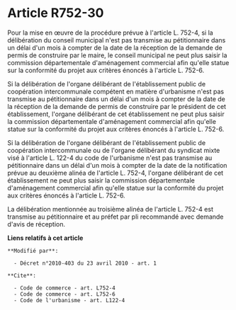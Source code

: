 # Article R752-30

Pour la mise en œuvre de la procédure prévue à l'article L. 752-4, si la délibération du conseil municipal n'est pas
transmise au pétitionnaire dans un délai d'un mois à compter de la date de la réception de la demande de permis de construire
par le maire, le conseil municipal ne peut plus saisir la commission départementale d'aménagement commercial afin qu'elle
statue sur la conformité du projet aux critères énoncés à l'article L. 752-6.

Si la délibération de l'organe délibérant de l'établissement public de coopération intercommunale compétent en matière
d'urbanisme n'est pas transmise au pétitionnaire dans un délai d'un mois à compter de la date de la réception de la demande
de permis de construire par le président de cet établissement, l'organe délibérant de cet établissement ne peut plus saisir
la commission départementale d'aménagement commercial afin qu'elle statue sur la conformité du projet aux critères énoncés à
l'article L. 752-6.

Si la délibération de l'organe délibérant de l'établissement public de coopération intercommunale ou de l'organe délibérant
du syndicat mixte visé à l'article L. 122-4 du code de l'urbanisme n'est pas transmise au pétitionnaire dans un délai d'un
mois à compter de la date de la notification prévue au deuxième alinéa de l'article L. 752-4, l'organe délibérant de cet
établissement ne peut plus saisir la commission départementale d'aménagement commercial afin qu'elle statue sur la conformité
du projet aux critères énoncés à l'article L. 752-6.

La délibération mentionnée au troisième alinéa de l'article L. 752-4 est transmise au pétitionnaire et au préfet par pli
recommandé avec demande d'avis de réception.

**Liens relatifs à cet article**

	**Modifié par**:

	  - Décret n°2010-403 du 23 avril 2010 - art. 1

	**Cite**:

	  - Code de commerce - art. L752-4
	  - Code de commerce - art. L752-6
	  - Code de l'urbanisme - art. L122-4
